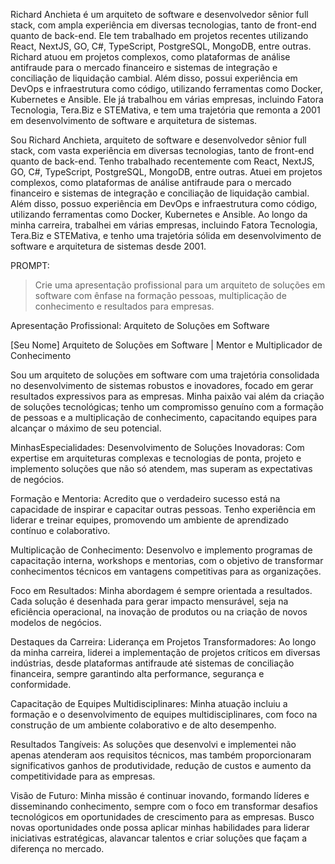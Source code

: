 Richard Anchieta é um arquiteto de software e desenvolvedor sênior full stack, com ampla experiência em diversas tecnologias, tanto de front-end quanto de back-end. Ele tem trabalhado em projetos recentes utilizando React, NextJS, GO, C#, TypeScript, PostgreSQL, MongoDB, entre outras. Richard atuou em projetos complexos, como plataformas de análise antifraude para o mercado financeiro e sistemas de integração e conciliação de liquidação cambial. Além disso, possui experiência em DevOps e infraestrutura como código, utilizando ferramentas como Docker, Kubernetes e Ansible. Ele já trabalhou em várias empresas, incluindo Fatora Tecnologia, Tera.Biz e STEMativa, e tem uma trajetória que remonta a 2001 em desenvolvimento de software e arquitetura de sistemas.



Sou Richard Anchieta, arquiteto de software e desenvolvedor sênior full stack, com vasta experiência em diversas tecnologias, tanto de front-end quanto de back-end. Tenho trabalhado recentemente com React, NextJS, GO, C#, TypeScript, PostgreSQL, MongoDB, entre outras. Atuei em projetos complexos, como plataformas de análise antifraude para o mercado financeiro e sistemas de integração e conciliação de liquidação cambial. Além disso, possuo experiência em DevOps e infraestrutura como código, utilizando ferramentas como Docker, Kubernetes e Ansible. Ao longo da minha carreira, trabalhei em várias empresas, incluindo Fatora Tecnologia, Tera.Biz e STEMativa, e tenho uma trajetória sólida em desenvolvimento de software e arquitetura de sistemas desde 2001.



PROMPT:
> Crie uma apresentação profissional para um arquiteto de soluções em software com ênfase na formação pessoas, multiplicação de conhecimento e resultados para empresas.

Apresentação Profissional: Arquiteto de Soluções em Software

[Seu Nome]
Arquiteto de Soluções em Software | Mentor e Multiplicador de Conhecimento

Sou um arquiteto de soluções em software com uma trajetória consolidada no desenvolvimento de sistemas robustos e inovadores, focado em gerar resultados expressivos para as empresas. Minha paixão vai além da criação de soluções tecnológicas; tenho um compromisso genuíno com a formação de pessoas e a multiplicação de conhecimento, capacitando equipes para alcançar o máximo de seu potencial.

MinhasEspecialidades:
Desenvolvimento de Soluções Inovadoras: Com expertise em arquiteturas complexas e tecnologias de ponta, projeto e implemento soluções que não só atendem, mas superam as expectativas de negócios.

Formação e Mentoria: Acredito que o verdadeiro sucesso está na capacidade de inspirar e capacitar outras pessoas. Tenho experiência em liderar e treinar equipes, promovendo um ambiente de aprendizado contínuo e colaborativo.

Multiplicação de Conhecimento: Desenvolvo e implemento programas de capacitação interna, workshops e mentorias, com o objetivo de transformar conhecimentos técnicos em vantagens competitivas para as organizações.

Foco em Resultados: Minha abordagem é sempre orientada a resultados. Cada solução é desenhada para gerar impacto mensurável, seja na eficiência operacional, na inovação de produtos ou na criação de novos modelos de negócios.

Destaques da Carreira:
Liderança em Projetos Transformadores: Ao longo da minha carreira, liderei a implementação de projetos críticos em diversas indústrias, desde plataformas antifraude até sistemas de conciliação financeira, sempre garantindo alta performance, segurança e conformidade.

Capacitação de Equipes Multidisciplinares: Minha atuação incluiu a formação e o desenvolvimento de equipes multidisciplinares, com foco na construção de um ambiente colaborativo e de alto desempenho.

Resultados Tangíveis: As soluções que desenvolvi e implementei não apenas atenderam aos requisitos técnicos, mas também proporcionaram significativos ganhos de produtividade, redução de custos e aumento da competitividade para as empresas.

Visão de Futuro:
Minha missão é continuar inovando, formando líderes e disseminando conhecimento, sempre com o foco em transformar desafios tecnológicos em oportunidades de crescimento para as empresas. Busco novas oportunidades onde possa aplicar minhas habilidades para liderar iniciativas estratégicas, alavancar talentos e criar soluções que façam a diferença no mercado.

